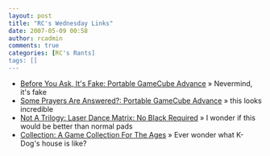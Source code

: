 ```yaml
---
layout: post
title: "RC's Wednesday Links"
date: 2007-05-09 00:58
author: rcadmin
comments: true
categories: [RC's Rants]
tags: []
---
```

<ul>
<li><a href="http://www.gizmodo.com/gadgets/before-you-ask%2C-it.s-fake/portable-gamecube-advance-258067.php" title="Before You Ask, It's Fake: Portable GameCube Advance">Before You Ask, It's Fake: Portable GameCube Advance</a> &raquo; Nevermind, it's fake</li>
<li><a href="http://www.gizmodo.com/gadgets/some-prayers-are-answered%3F/portable-gamecube-advance-258067.php" title="Some Prayers Are Answered?: Portable GameCube Advance">Some Prayers Are Answered?: Portable GameCube Advance</a> &raquo; this looks incredible</li>
<li><a href="http://www.gizmodo.com/gadgets/not-a-trilogy/laser-dance-matrix-no-black-required-258053.php" title="Not A Trilogy: Laser Dance Matrix: No Black Required">Not A Trilogy: Laser Dance Matrix: No Black Required</a> &raquo; I wonder if this would be better than normal pads</li>
<li><a href="http://www.kotaku.com/gaming/collection/a-game-collection-for-the-ages-258033.php" title="Collection: A Game Collection For The Ages">Collection: A Game Collection For The Ages</a> &raquo; Ever wonder what K-Dog's house is like?</li>
</ul>


